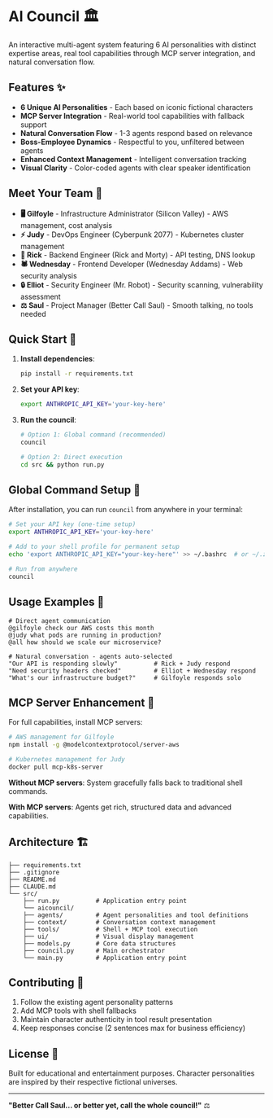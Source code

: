 # AI Council 🏛️

An interactive multi-agent system featuring 6 AI personalities with distinct expertise areas, real tool capabilities through MCP server integration, and natural conversation flow.

## Features ✨

- **6 Unique AI Personalities** - Each based on iconic fictional characters
- **MCP Server Integration** - Real-world tool capabilities with fallback support
- **Natural Conversation Flow** - 1-3 agents respond based on relevance
- **Boss-Employee Dynamics** - Respectful to you, unfiltered between agents
- **Enhanced Context Management** - Intelligent conversation tracking
- **Visual Clarity** - Color-coded agents with clear speaker identification

## Meet Your Team 👥

- **🖥️ Gilfoyle** - Infrastructure Administrator (Silicon Valley) - AWS management, cost analysis
- **⚡ Judy** - DevOps Engineer (Cyberpunk 2077) - Kubernetes cluster management
- **🧪 Rick** - Backend Engineer (Rick and Morty) - API testing, DNS lookup
- **🕷️ Wednesday** - Frontend Developer (Wednesday Addams) - Web security analysis
- **🔒 Elliot** - Security Engineer (Mr. Robot) - Security scanning, vulnerability assessment
- **⚖️ Saul** - Project Manager (Better Call Saul) - Smooth talking, no tools needed

## Quick Start 🚀

1. **Install dependencies**:
   ```bash
   pip install -r requirements.txt
   ```

2. **Set your API key**:
   ```bash
   export ANTHROPIC_API_KEY='your-key-here'
   ```

3. **Run the council**:
   ```bash
   # Option 1: Global command (recommended)
   council
   
   # Option 2: Direct execution
   cd src && python run.py
   ```

## Global Command Setup 🔧

After installation, you can run `council` from anywhere in your terminal:

```bash
# Set your API key (one-time setup)
export ANTHROPIC_API_KEY='your-key-here'

# Add to your shell profile for permanent setup
echo 'export ANTHROPIC_API_KEY="your-key-here"' >> ~/.bashrc  # or ~/.zshrc

# Run from anywhere
council
```

## Usage Examples 💬

```
# Direct agent communication
@gilfoyle check our AWS costs this month
@judy what pods are running in production?
@all how should we scale our microservice?

# Natural conversation - agents auto-selected
"Our API is responding slowly"          # Rick + Judy respond
"Need security headers checked"         # Elliot + Wednesday respond  
"What's our infrastructure budget?"     # Gilfoyle responds solo
```

## MCP Server Enhancement 🔧

For full capabilities, install MCP servers:

```bash
# AWS management for Gilfoyle
npm install -g @modelcontextprotocol/server-aws

# Kubernetes management for Judy  
docker pull mcp-k8s-server
```

**Without MCP servers**: System gracefully falls back to traditional shell commands.

**With MCP servers**: Agents get rich, structured data and advanced capabilities.

## Architecture 🏗️

```
├── requirements.txt
├── .gitignore
├── README.md
├── CLAUDE.md
└── src/
    ├── run.py          # Application entry point
    └── aicouncil/
    ├── agents/         # Agent personalities and tool definitions
    ├── context/        # Conversation context management
    ├── tools/          # Shell + MCP tool execution
    ├── ui/             # Visual display management
    ├── models.py       # Core data structures
    ├── council.py      # Main orchestrator
    └── main.py         # Application entry point
```

## Contributing 🤝

1. Follow the existing agent personality patterns
2. Add MCP tools with shell fallbacks
3. Maintain character authenticity in tool result presentation
4. Keep responses concise (2 sentences max for business efficiency)

## License 📄

Built for educational and entertainment purposes. Character personalities are inspired by their respective fictional universes.

---

**"Better Call Saul... or better yet, call the whole council!"** ⚖️